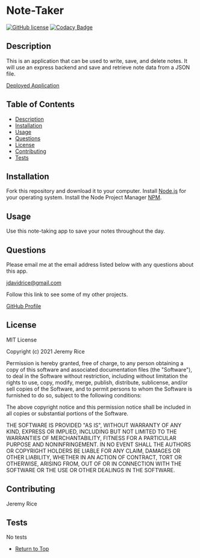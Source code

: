 # Note-Taker

[![GitHub license](https://img.shields.io/badge/license-MIT-brightgreen)](https://img.shields.io/badge/license-MIT-brightgreen) [![Codacy Badge](https://app.codacy.com/project/badge/Grade/fc0714f2240d46cd80f7391430365b0e)](https://www.codacy.com/gh/jdavidrice/Note-Taker/dashboard?utm_source=github.com&amp;utm_medium=referral&amp;utm_content=jdavidrice/Note-Taker&amp;utm_campaign=Badge_Grade)

## Description 

This is an application that can be used to write, save, and delete notes. It will use an express backend and save and retrieve note data from a JSON file. 

[Deployed Application](https://secure-sands-41336.herokuapp.com/)

## Table of Contents

*   [Description](#Description)
*   [Installation](#Installation)
*   [Usage](#Usage)
*   [Questions](#Questions)
*   [License](#License)
*   [Contributing](#Contributing)
*   [Tests](#Tests)

## Installation

Fork this repository and download it to your computer. Install [Node.js](https://nodejs.org/en/download/) for your operating system. Install the Node Project Manager [NPM](https://docs.npmjs.com/downloading-and-installing-node-js-and-npm).

## Usage 

Use this note-taking app to save your notes throughout the day. 

## Questions

Please email me at the email address listed below with any questions about this app. 

[jdavidrice@gmail.com](mailto:jdavidrice@gmail.com)

Follow this link to see some of my other projects.

[GitHub Profile](https://github.com/jdavidrice)

## License
    
MIT License

Copyright (c) 2021 Jeremy Rice

Permission is hereby granted, free of charge, to any person obtaining a copy
of this software and associated documentation files (the "Software"), to deal
in the Software without restriction, including without limitation the rights
to use, copy, modify, merge, publish, distribute, sublicense, and/or sell
copies of the Software, and to permit persons to whom the Software is
furnished to do so, subject to the following conditions:

The above copyright notice and this permission notice shall be included in all
copies or substantial portions of the Software.

THE SOFTWARE IS PROVIDED "AS IS", WITHOUT WARRANTY OF ANY KIND, EXPRESS OR
IMPLIED, INCLUDING BUT NOT LIMITED TO THE WARRANTIES OF MERCHANTABILITY,
FITNESS FOR A PARTICULAR PURPOSE AND NONINFRINGEMENT. IN NO EVENT SHALL THE
AUTHORS OR COPYRIGHT HOLDERS BE LIABLE FOR ANY CLAIM, DAMAGES OR OTHER
LIABILITY, WHETHER IN AN ACTION OF CONTRACT, TORT OR OTHERWISE, ARISING FROM,
OUT OF OR IN CONNECTION WITH THE SOFTWARE OR THE USE OR OTHER DEALINGS IN THE
SOFTWARE.

## Contributing

  Jeremy Rice

## Tests

No tests

*   [Return to Top](#Description)
